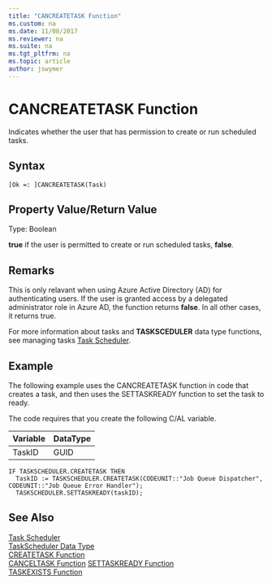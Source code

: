 ```yaml
---
title: "CANCREATETASK Function"
ms.custom: na
ms.date: 11/08/2017
ms.reviewer: na
ms.suite: na
ms.tgt_pltfrm: na
ms.topic: article
author: jswymer
---
```

# CANCREATETASK Function
Indicates whether the user that has permission to create or run scheduled tasks.  

## Syntax  

```  
[Ok =: ]CANCREATETASK(Task)  
```  

## Property Value/Return Value  
 Type: Boolean  

 **true** if the user is permitted to create or run scheduled tasks, **false**.  

## Remarks  
This is only relavant when using Azure Active Directory (AD) for authenticating users. If the user is granted access by a delegated administrator role in Azure AD, the function returns **false**. In all other cases, it returns true.  

For more information about tasks and **TASKSCEDULER** data type functions, see managing tasks [Task Scheduler](Task-Scheduler.md).  

## Example  
 The following example uses the CANCREATETASK function in code that creates a task, and then uses the SETTASKREADY function to set the task to ready.  

 The code requires that you create the following C/AL variable.  

|Variable|DataType|  
|--------------|--------------|  
|TaskID|GUID|  

```  
IF TASKSCHEDULER.CREATETASK THEN
  TaskID := TASKSCHEDULER.CREATETASK(CODEUNIT::"Job Queue Dispatcher", CODEUNIT::"Job Queue Error Handler");  
  TASKSCHEDULER.SETTASKREADY(taskID);  
```  

## See Also  
 [Task Scheduler](Task-Scheduler.md)  
 [TaskScheduler Data Type](TaskScheduler-Data-Type.md)   
 [CREATETASK Function](CREATETASK-Function.md)   
 [CANCELTASK Function](CANCELTASK-Function.md)
 [SETTASKREADY Function](settaskready-function.md)   
 [TASKEXISTS Function](TASKEXISTS-Function.md)
